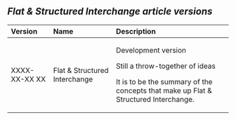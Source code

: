 ﻿## ***Flat & Structured Interchange article versions***


|**Version**|**Name**|**Description**|
| :- | :- | :- |
|XXXX-XX-XX XX|Flat & Structured Interchange|<p>Development version</p><p>Still a throw-together of ideas</p><p>It is to be the summary of the concepts that make up Flat & Structured Interchange.</p>|

